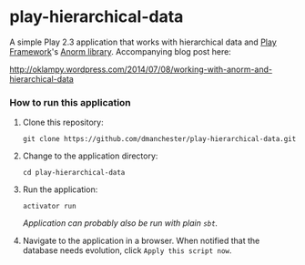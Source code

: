 play-hierarchical-data
======================

A simple Play 2.3 application that works with hierarchical data and [Play Framework](https://www.playframework.com/)'s [Anorm library](https://playframework.com/documentation/2.3.x/ScalaAnorm). Accompanying blog post here:

http://oklampy.wordpress.com/2014/07/08/working-with-anorm-and-hierarchical-data

### How to run this application

1. Clone this repository:

    ```
    git clone https://github.com/dmanchester/play-hierarchical-data.git
    ```

2. Change to the application directory:

    ```
    cd play-hierarchical-data
    ```

3. Run the application:

    ```
    activator run
    ```

    *Application can probably also be run with plain `sbt`.*

4. Navigate to the application in a browser. When notified that the database needs evolution, click `Apply this script now`.
